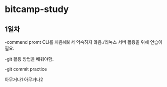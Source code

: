 # bitcamp-study

## 1일차
-commend promt CLI를 처음해봐서 익숙하지 않음./리눅스 서버 활용을 위해 연습이 필요.

-git 활용 방법을 배워야함.

-git commit practice

아무거나1
아무거나2